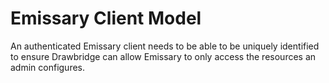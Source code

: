 # Emissary Client Model

An authenticated Emissary client needs to be able to be uniquely identified to ensure Drawbridge can allow Emissary
to only access the resources an admin configures.  
